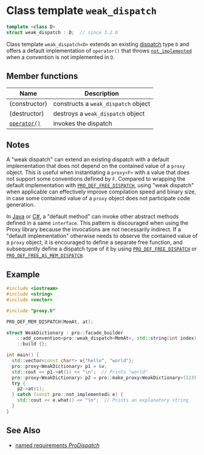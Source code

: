 # Class template `weak_dispatch`

```cpp
template <class D>
struct weak_dispatch : D;  // since 3.2.0
```

Class template `weak_dispatch<D>` extends an existing [dispatch](ProDispatch.md) type `D` and offers a default implementation of `operator()` that throws [`not_implemented`](not_implemented.md) when a convention is not implemented in `D`.

## Member functions

| Name                                           | Description                         |
| ---------------------------------------------- | ----------------------------------- |
| (constructor)                                  | constructs a `weak_dispatch` object |
| (destructor)                                   | destroys a `weak_dispatch` object   |
| [`operator()`](weak_dispatch/operator_call.md) | invokes the dispatch                |

## Notes

A "weak dispatch" can extend an existing dispatch with a default implementation that does not depend on the contained value of a `proxy` object. This is useful when instantiating a `proxy<F>` with a value that does not support some conventions defined by `F`. Compared to wrapping the default implementation with [`PRO_DEF_FREE_DISPATCH`](PRO_DEF_FREE_DISPATCH.md), using "weak dispatch" when applicable can effectively improve compilation speed and binary size, in case some contained value of a `proxy` object does not participate code generation.

In [Java](https://docs.oracle.com/javase/specs/jls/se23/html/jls-9.html#jls-9.4-200) or [C#](https://learn.microsoft.com/dotnet/csharp/language-reference/proposals/csharp-8.0/default-interface-methods), a "default method" can invoke other abstract methods defined in a same `interface`. This pattern is discouraged when using the Proxy library because the invocations are not necessarily indirect. If a "default implementation" otherwise needs to observe the contained value of a `proxy` object, it is encouraged to define a separate free function, and subsequently define a dispatch type of it by using [`PRO_DEF_FREE_DISPATCH`](PRO_DEF_FREE_DISPATCH.md) or [`PRO_DEF_FREE_AS_MEM_DISPATCH`](PRO_DEF_FREE_AS_MEM_DISPATCH.md).

## Example

```cpp
#include <iostream>
#include <string>
#include <vector>

#include "proxy.h"

PRO_DEF_MEM_DISPATCH(MemAt, at);

struct WeakDictionary : pro::facade_builder
    ::add_convention<pro::weak_dispatch<MemAt>, std::string(int index) const>
    ::build {};

int main() {
  std::vector<const char*> v{"hello", "world"};
  pro::proxy<WeakDictionary> p1 = &v;
  std::cout << p1->at(1) << "\n";  // Prints "world"
  pro::proxy<WeakDictionary> p2 = pro::make_proxy<WeakDictionary>(123);
  try {
    p2->at(1);
  } catch (const pro::not_implemented& e) {
    std::cout << e.what() << "\n";  // Prints an explanatory string
  }
}
```

## See Also

- [named requirements *ProDispatch*](ProDispatch.md)
